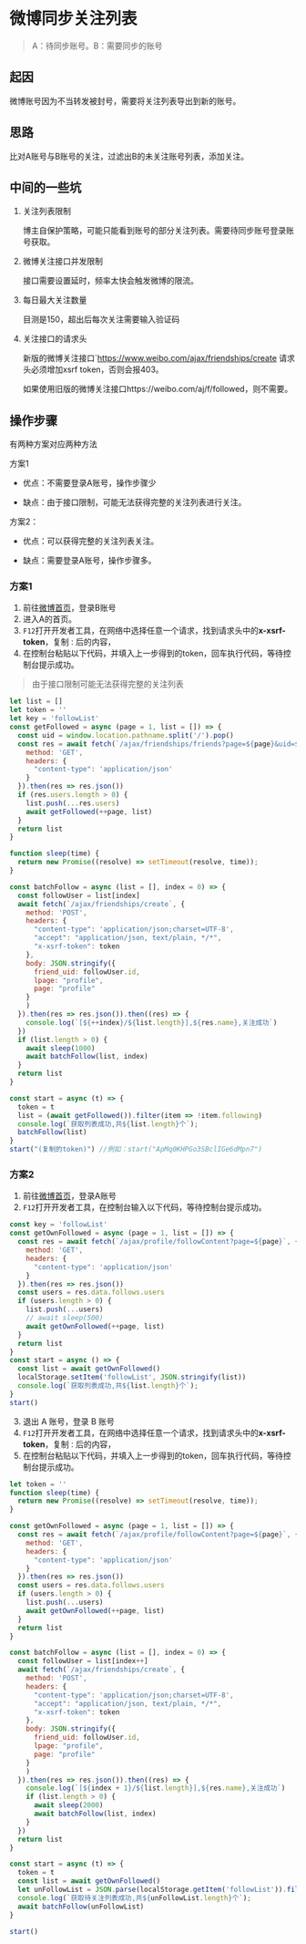 # 微博同步关注列表

> A：待同步账号。B：需要同步的账号

## 起因

微博账号因为不当转发被封号，需要将关注列表导出到新的账号。

##  思路

比对A账号与B账号的关注，过滤出B的未关注账号列表，添加关注。

## 中间的一些坑

1. 关注列表限制

   博主自保护策略，可能只能看到账号的部分关注列表。需要待同步账号登录账号获取。

2. 微博关注接口并发限制

   接口需要设置延时，频率太快会触发微博的限流。

3. 每日最大关注数量

   目测是150，超出后每次关注需要输入验证码

4. 关注接口的请求头

   新版的微博关注接口`https://www.weibo.com/ajax/friendships/create 请求头必须增加xsrf token，否则会报403。

   如果使用旧版的微博关注接口https://weibo.com/aj/f/followed，则不需要。


## 操作步骤

有两种方案对应两种方法

方案1

- 优点：不需要登录A账号，操作步骤少

- 缺点：由于接口限制，可能无法获得完整的关注列表进行关注。

方案2：

- 优点：可以获得完整的关注列表关注。

- 缺点：需要登录A账号，操作步骤多。

### 方案1

1. 前往[微博首页](https://www.weibo.com/)，登录B账号
2. 进入A的首页。
3. `F12`打开开发者工具，在网络中选择任意一个请求，找到请求头中的**x-xsrf-token**，复制`：`后的内容，
4. 在控制台粘贴以下代码，并填入上一步得到的token，回车执行代码，等待控制台提示成功。

> 由于接口限制可能无法获得完整的关注列表

``` javascript
let list = []
let token = ''
let key = 'followList'
const getFollowed = async (page = 1, list = []) => {
  const uid = window.location.pathname.split('/').pop()
  const res = await fetch(`/ajax/friendships/friends?page=${page}&uid=${uid}`, {
    method: 'GET',
    headers: {
      "content-type": 'application/json'
    }
  }).then(res => res.json())
  if (res.users.length > 0) {
    list.push(...res.users)
    await getFollowed(++page, list)
  }
  return list
}

function sleep(time) {
  return new Promise((resolve) => setTimeout(resolve, time));
}

const batchFollow = async (list = [], index = 0) => {
  const followUser = list[index]
  await fetch(`/ajax/friendships/create`, {
    method: 'POST',
    headers: {
      "content-type": 'application/json;charset=UTF-8',
      "accept": "application/json, text/plain, */*",
      "x-xsrf-token": token
    },
    body: JSON.stringify({
      friend_uid: followUser.id,
      lpage: "profile",
      page: "profile"
    }
    )
  }).then(res => res.json()).then((res) => {
    console.log(`[${++index}/${list.length}],${res.name},关注成功`)
  })
  if (list.length > 0) {
    await sleep(1000)
    await batchFollow(list, index)
  }
  return list
}

const start = async (t) => {
  token = t
  list = (await getFollowed()).filter(item => !item.following)
  console.log(`获取列表成功,共${list.length}个`);
  batchFollow(list)
}
start("(复制的token)") //例如：start("ApMq0KHPGo3SBclIGe6dMpn7")
```



### 方案2

1. 前往[微博首页](https://www.weibo.com/)，登录A账号
2. `F12`打开开发者工具，在控制台输入以下代码，等待控制台提示成功。

``` javascript
const key = 'followList'
const getOwnFollowed = async (page = 1, list = []) => {
  const res = await fetch(`/ajax/profile/followContent?page=${page}`, {
    method: 'GET',
    headers: {
      "content-type": 'application/json'
    }
  }).then(res => res.json())
  const users = res.data.follows.users
  if (users.length > 0) {
    list.push(...users)
    // await sleep(500)
    await getOwnFollowed(++page, list)
  }
  return list
}
const start = async () => {
  const list = await getOwnFollowed()
  localStorage.setItem('followList', JSON.stringify(list))
  console.log(`获取列表成功,共${list.length}个`);
}
start()
```

3. 退出 A 账号，登录 B 账号
4. `F12`打开开发者工具，在网络中选择任意一个请求，找到请求头中的**x-xsrf-token**，复制`：`后的内容，
5. 在控制台粘贴以下代码，并填入上一步得到的token，回车执行代码，等待控制台提示成功。

```javascript
let token = ''
function sleep(time) {
  return new Promise((resolve) => setTimeout(resolve, time));
}

const getOwnFollowed = async (page = 1, list = []) => {
  const res = await fetch(`/ajax/profile/followContent?page=${page}`, {
    method: 'GET',
    headers: {
      "content-type": 'application/json'
    }
  }).then(res => res.json())
  const users = res.data.follows.users
  if (users.length > 0) {
    list.push(...users)
    await getOwnFollowed(++page, list)
  }
  return list
}

const batchFollow = async (list = [], index = 0) => {
  const followUser = list[index++]
  await fetch(`/ajax/friendships/create`, {
    method: 'POST',
    headers: {
      "content-type": 'application/json;charset=UTF-8',
      "accept": "application/json, text/plain, */*",
      "x-xsrf-token": token
    },
    body: JSON.stringify({
      friend_uid: followUser.id,
      lpage: "profile",
      page: "profile"
    }
    )
  }).then(res => res.json()).then((res) => {
    console.log(`[${index + 1}/${list.length}],${res.name},关注成功`)
    if (list.length > 0) {
      await sleep(2000)
      await batchFollow(list, index)
    }
  })
  return list
}

const start = async (t) => {
  token = t
  const list = await getOwnFollowed()
  let unFollowList = JSON.parse(localStorage.getItem('followList')).filter(unFollowItem => list.findIndex(item => item.id === unFollowItem.id) === -1)
  console.log(`获取待关注列表成功,共${unFollowList.length}个`);
  await batchFollow(unFollowList)
}

start()

```

